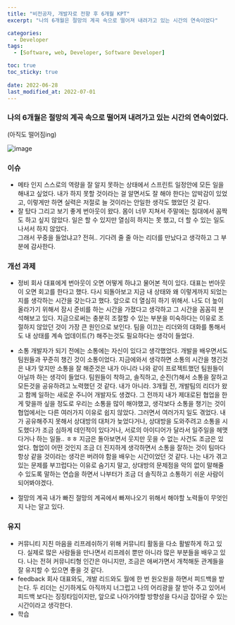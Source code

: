 ```yaml
---
title: "비전공자, 개발자로 전향 후 6개월 KPT"
excerpt: "나의 6개월은 절망의 계곡 속으로 떨어져 내려가고 있는 시간의 연속이었다"

categories:
  - Developer
tags:
  - [Software, web, Developer, Software Developer]

toc: true
toc_sticky: true
 
date: 2022-06-28
last_modified_at: 2022-07-01
---
```


### **나의 6개월은 절망의 계곡 속으로 떨어져 내려가고 있는 시간의 연속이었다.**
(아직도 떨어짐ing)

![image](https://user-images.githubusercontent.com/65106740/176155489-1a262cd8-283f-4b1b-9a62-905a165c4d3e.png)


### 이슈
  - 메타 인지
    스스로의 역량을 잘 알지 못하는 상태에서 스프린트 일정안에 모든 일을 해내고 싶었다. 내가 하지 못할 것이라는 걸 알면서도 잘 해야 한다는 압박감이 있었고, 이렇게만 하면 실력은 저절로 늘 것이라는 안일한 생각도 했었던 것 같다.
  - 잘 탔다
    그리고 보기 좋게 번아웃이 왔다. 몸이 너무 지쳐서 주말에는 침대에서 꼼짝도 하고 싶지 않았다. 일은 할 수 있지만 열심히 하지는 못 했고, 더 할 수 있는 일도 나서서 하지 않았다.  
    그래서 꾸중을 들었냐고? 전혀.. 기다려 줄 줄 아는 리더를 만났다고 생각하고 그 부분에 감사한다.


### 개선 과제
  - 정비
    회사 대표에게 번아웃이 오면 어떻게 하냐고 물어본 적이 있다. 대표는 번아웃이 오면 회고를 한다고 했다. 다시 되돌아보고 지금 내 상태와 왜 이렇게까지 되었는지를 생각하는 시간을 갖는다고 했다. 앞으로 더 열심히 하기 위해서.
    나도 더 높이 올라가기 위해서 잠시 준비를 하는 시간을 가졌다고 생각하고 그 시간을 꼼꼼히 분석해보고 있다. 지금으로써는 충분히 조절할 수 있는 부분을 미숙하다는 이유로 조절하지 않았던 것이 가장 큰 원인으로 보인다. 팀을 이끄는 리더와의 대화를 통해서도 내 상태를 계속 업데이트(?) 해주는것도 필요하다는 생각이 들었다.
  - 소통
    개발자가 되기 전에는 소통에는 자신이 있다고 생각했었다. 개발을 배우면서도 팀원들과 꾸준히 챙긴 것이 소통이었다. 지금에와서 생각하면 소통의 시간을 챙긴것은 내가 맞지만 소통을 잘 해준것은 내가 아니라 나와 같이 프로젝트했던 팀원들이 아닐까 하는 생각이 들었다. 팀원들이 착하고, 솔직하고, 순진(?)해서 소통을 잘하고 모든것을 공유하려고 노력했던 것 같다. 내가 아니라.
    3개월 전, 개발팀의 리더가 왔고 함께 일하는 새로운 주니어 개발자도 생겼다. 그 전까지 내가 제대로된 협업을 한 게 맞을까 싶을 정도로 우리는 소통을 많이 해야했고, 생각보다 소통을 챙기는 것이 협업에서는 다른 여러가지 이유로 쉽지 않았다. 그러면서 여러가지 일도 겪었다. 내가 공유해주지 못해서 상대방의 대처가 늦었다거나, 상대방을 도와주려고 소통을 시도했다가 조금 심하게 데인적이 있다거나, 서로의 아이디어가 달라서 일주일을 헤맷다거나 하는 일들.. ㅎㅎ 지금은 돌아보면서 웃지만 웃을 수 없는 사건도 조금은 있었다. 협업이 어떤 것인지 조금 더 진지하게 생각하면서 소통을 잘하는 것이 팀마다 항상 같을 것이라는 생각은 버려야 함을 배우는 시간이었던 것 같다. 
    나는 내가 겪고 있는 문제를 부끄럽다는 이유로 숨기지 말고, 상대방의 문제점을 악의 없이 말해줄 수 있도록 말하는 연습을 하면서 나부터가 조금 더 솔직하고 소통하기 쉬운 사람이 되어봐야겠다.
    
    
  - 절망의 계곡
    내가 빠진 절망의 계곡에서 빠져나오기 위해서 해야할 노력들이 무엇인지 나는 알고 있다. 


### 유지
  - 커뮤니티
    지친 마음을 리프레쉬하기 위해 커뮤니티 활동을 다소 활발하게 하고 있다. 실제로 많은 사람들을 만나면서 리프레쉬 뿐만 아니라 많은 부분들을 배우고 있다. 나는 전혀 커뮤니티형 인간은 아니지만, 조금은 애써가면서 개척해둔 관계들을 잘 유지할 수 있으면 좋을 것 같다.
  - feedback
    회사 대표와도, 개발 리드와도 월에 한 번 원오원을 하면서 피드백을 받는다. 두 리더는 신기하게도 아직까지 너그럽고 나의 어리광을 잘 받아 주고 있어서 피드백 보다는 징징타임이지만, 앞으로 나아가야할 방향성을 다시금 잡아갈 수 있는 시간이라고 생각한다.
  - 학습

